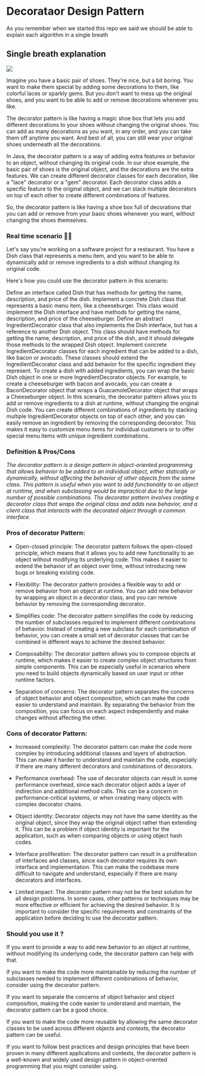 
# Decorataor Design Pattern

As you remember when we started this repo we said we should be able to explain each algorithm in a single breath

## Single breath explanation
![](https://media2.giphy.com/media/tIjN9l7AesL2lRP571/giphy.gif)


Imagine you have a basic pair of shoes. They're nice, but a bit boring. You want to make them special by adding some decorations to them, like colorful laces or sparkly gems. But you don't want to mess up the original shoes, and you want to be able to add or remove decorations whenever you like.

The decorator pattern is like having a magic shoe box that lets you add different decorations to your shoes without changing the original shoes. You can add as many decorations as you want, in any order, and you can take them off anytime you want. And best of all, you can still wear your original shoes underneath all the decorations.

In Java, the decorator pattern is a way of adding extra features or behavior to an object, without changing its original code. In our shoe example, the basic pair of shoes is the original object, and the decorations are the extra features. We can create different decorator classes for each decoration, like a "lace" decorator or a "gem" decorator. Each decorator class adds a specific feature to the original object, and we can stack multiple decorators on top of each other to create different combinations of features.

So, the decorator pattern is like having a shoe box full of decorations that you can add or remove from your basic shoes whenever you want, without changing the shoes themselves.


###  Real time scenario 🤙🏾
Let's say you're working on a software project for a restaurant. You have a Dish class that represents a menu item, and you want to be able to dynamically add or remove ingredients to a dish without changing its original code.

Here's how you could use the decorator pattern in this scenario:

Define an interface called Dish that has methods for getting the name, description, and price of the dish.
Implement a concrete Dish class that represents a basic menu item, like a cheeseburger. This class would implement the Dish interface and have methods for getting the name, description, and price of the cheeseburger.
Define an abstract IngredientDecorator class that also implements the Dish interface, but has a reference to another Dish object. This class should have methods for getting the name, description, and price of the dish, and it should delegate those methods to the wrapped Dish object.
Implement concrete IngredientDecorator classes for each ingredient that can be added to a dish, like bacon or avocado. These classes should extend the IngredientDecorator class and add behavior for the specific ingredient they represent.
To create a dish with added ingredients, you can wrap the basic Dish object in one or more IngredientDecorator objects. For example, to create a cheeseburger with bacon and avocado, you can create a BaconDecorator object that wraps a GuacamoleDecorator object that wraps a Cheeseburger object.
In this scenario, the decorator pattern allows you to add or remove ingredients to a dish at runtime, without changing the original Dish code. You can create different combinations of ingredients by stacking multiple IngredientDecorator objects on top of each other, and you can easily remove an ingredient by removing the corresponding decorator. This makes it easy to customize menu items for individual customers or to offer special menu items with unique ingredient combinations.

### Definition & Pros/Cons

_The decorator pattern is a design pattern in object-oriented programming that allows behavior to be added to an individual object, either statically or dynamically, without affecting the behavior of other objects from the same class. This pattern is useful when you want to add functionality to an object at runtime, and when subclassing would be impractical due to the large number of possible combinations. The decorator pattern involves creating a decorator class that wraps the original class and adds new behavior, and a client class that interacts with the decorated object through a common interface._

### Pros of decorator Pattern:

* Open-closed principle: The decorator pattern follows the open-closed principle, which means that it allows you to add new functionality to an object without modifying its underlying code. This makes it easier to extend the behavior of an object over time, without introducing new bugs or breaking existing code.

* Flexibility: The decorator pattern provides a flexible way to add or remove behavior from an object at runtime. You can add new behavior by wrapping an object in a decorator class, and you can remove behavior by removing the corresponding decorator.

* Simplifies code: The decorator pattern simplifies the code by reducing the number of subclasses required to implement different combinations of behavior. Instead of creating a new subclass for each combination of behavior, you can create a small set of decorator classes that can be combined in different ways to achieve the desired behavior.

* Composability: The decorator pattern allows you to compose objects at runtime, which makes it easier to create complex object structures from simple components. This can be especially useful in scenarios where you need to build objects dynamically based on user input or other runtime factors.

* Separation of concerns: The decorator pattern separates the concerns of object behavior and object composition, which can make the code easier to understand and maintain. By separating the behavior from the composition, you can focus on each aspect independently and make changes without affecting the other.


### Cons of decorator Pattern:

* Increased complexity: The decorator pattern can make the code more complex by introducing additional classes and layers of abstraction. This can make it harder to understand and maintain the code, especially if there are many different decorators and combinations of decorators.

* Performance overhead: The use of decorator objects can result in some performance overhead, since each decorator object adds a layer of indirection and additional method calls. This can be a concern in performance-critical systems, or when creating many objects with complex decorator chains.

* Object identity: Decorator objects may not have the same identity as the original object, since they wrap the original object rather than extending it. This can be a problem if object identity is important for the application, such as when comparing objects or using object hash codes.

* Interface proliferation: The decorator pattern can result in a proliferation of interfaces and classes, since each decorator requires its own interface and implementation. This can make the codebase more difficult to navigate and understand, especially if there are many decorators and interfaces.

* Limited impact: The decorator pattern may not be the best solution for all design problems. In some cases, other patterns or techniques may be more effective or efficient for achieving the desired behavior. It is important to consider the specific requirements and constraints of the application before deciding to use the decorator pattern.

### Should you use it ?

If you want to provide a way to add new behavior to an object at runtime, without modifying its underlying code, the decorator pattern can help with that.

If you want to make the code more maintainable by reducing the number of subclasses needed to implement different combinations of behavior, consider using the decorator pattern.

If you want to separate the concerns of object behavior and object composition, making the code easier to understand and maintain, the decorator pattern can be a good choice.

If you want to make the code more reusable by allowing the same decorator classes to be used across different objects and contexts, the decorator pattern can be useful.

If you want to follow best practices and design principles that have been proven in many different applications and contexts, the decorator pattern is a well-known and widely used design pattern in object-oriented programming that you might consider using.
